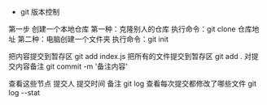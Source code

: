 
- git 版本控制

第一步
创建一个本地仓库
第一种：克隆别人的仓库
执行命令：git clone 仓库地址
第二种：电脑创建一个文件夹
执行命令：git init

把内容提交到暂存区
git add index.js
把所有的文件提交到暂存区
git add .
对提交内容备注
git commit -m '备注内容'

查看这些节点 提交人 提交时间 备注
git log
查看每次提交都修改了哪些文件
git log --stat